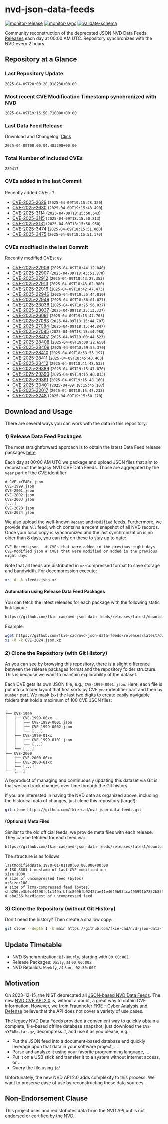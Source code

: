 # nvd-json-data-feeds

[![monitor-release](https://github.com/fkie-cad/nvd-json-data-feeds/actions/workflows/monitor_release.yml/badge.svg)](https://github.com/fkie-cad/nvd-json-data-feeds/actions/workflows/monitor_release.yml)
[![monitor-sync](https://github.com/fkie-cad/nvd-json-data-feeds/actions/workflows/monitor_sync.yml/badge.svg)](https://github.com/fkie-cad/nvd-json-data-feeds/actions/workflows/monitor_sync.yml)
[![validate-schema](https://github.com/fkie-cad/nvd-json-data-feeds/actions/workflows/validate_schema.yml/badge.svg)](https://github.com/fkie-cad/nvd-json-data-feeds/actions/workflows/validate_schema.yml)

Community reconstruction of the deprecated JSON NVD Data Feeds.
[Releases](https://github.com/fkie-cad/nvd-json-data-feeds/releases/latest) each day at 00:00 AM UTC.
Repository synchronizes with the NVD every 2 hours.

## Repository at a Glance

### Last Repository Update

```plain
2025-04-09T20:00:20.918230+00:00
```

### Most recent CVE Modification Timestamp synchronized with NVD

```plain
2025-04-09T19:15:50.710000+00:00
```

### Last Data Feed Release

Download and Changelog: [Click](https://github.com/fkie-cad/nvd-json-data-feeds/releases/latest)

```plain
2025-04-09T00:00:04.483298+00:00
```

### Total Number of included CVEs

```plain
289417
```

### CVEs added in the last Commit

Recently added CVEs: `7`

- [CVE-2025-2629](CVE-2025/CVE-2025-26xx/CVE-2025-2629.json) (`2025-04-09T19:15:48.320`)
- [CVE-2025-2630](CVE-2025/CVE-2025-26xx/CVE-2025-2630.json) (`2025-04-09T19:15:48.490`)
- [CVE-2025-3114](CVE-2025/CVE-2025-31xx/CVE-2025-3114.json) (`2025-04-09T18:15:50.643`)
- [CVE-2025-3115](CVE-2025/CVE-2025-31xx/CVE-2025-3115.json) (`2025-04-09T18:15:50.813`)
- [CVE-2025-3131](CVE-2025/CVE-2025-31xx/CVE-2025-3131.json) (`2025-04-09T18:15:50.950`)
- [CVE-2025-3474](CVE-2025/CVE-2025-34xx/CVE-2025-3474.json) (`2025-04-09T18:15:51.060`)
- [CVE-2025-3475](CVE-2025/CVE-2025-34xx/CVE-2025-3475.json) (`2025-04-09T18:15:51.170`)


### CVEs modified in the last Commit

Recently modified CVEs: `89`

- [CVE-2025-22906](CVE-2025/CVE-2025-229xx/CVE-2025-22906.json) (`2025-04-09T18:44:12.040`)
- [CVE-2025-22907](CVE-2025/CVE-2025-229xx/CVE-2025-22907.json) (`2025-04-09T18:43:51.870`)
- [CVE-2025-22912](CVE-2025/CVE-2025-229xx/CVE-2025-22912.json) (`2025-04-09T18:43:27.353`)
- [CVE-2025-22913](CVE-2025/CVE-2025-229xx/CVE-2025-22913.json) (`2025-04-09T18:43:02.980`)
- [CVE-2025-22916](CVE-2025/CVE-2025-229xx/CVE-2025-22916.json) (`2025-04-09T18:42:47.473`)
- [CVE-2025-22946](CVE-2025/CVE-2025-229xx/CVE-2025-22946.json) (`2025-04-09T18:35:44.810`)
- [CVE-2025-22949](CVE-2025/CVE-2025-229xx/CVE-2025-22949.json) (`2025-04-09T18:36:01.027`)
- [CVE-2025-23036](CVE-2025/CVE-2025-230xx/CVE-2025-23036.json) (`2025-04-09T18:25:56.037`)
- [CVE-2025-23037](CVE-2025/CVE-2025-230xx/CVE-2025-23037.json) (`2025-04-09T18:25:13.337`)
- [CVE-2025-26091](CVE-2025/CVE-2025-260xx/CVE-2025-26091.json) (`2025-04-09T19:15:47.703`)
- [CVE-2025-27083](CVE-2025/CVE-2025-270xx/CVE-2025-27083.json) (`2025-04-09T18:15:44.707`)
- [CVE-2025-27084](CVE-2025/CVE-2025-270xx/CVE-2025-27084.json) (`2025-04-09T18:15:44.847`)
- [CVE-2025-27085](CVE-2025/CVE-2025-270xx/CVE-2025-27085.json) (`2025-04-09T18:15:44.980`)
- [CVE-2025-28407](CVE-2025/CVE-2025-284xx/CVE-2025-28407.json) (`2025-04-09T19:00:44.523`)
- [CVE-2025-28408](CVE-2025/CVE-2025-284xx/CVE-2025-28408.json) (`2025-04-09T19:00:22.650`)
- [CVE-2025-28409](CVE-2025/CVE-2025-284xx/CVE-2025-28409.json) (`2025-04-09T18:59:55.370`)
- [CVE-2025-28410](CVE-2025/CVE-2025-284xx/CVE-2025-28410.json) (`2025-04-09T18:53:55.197`)
- [CVE-2025-28411](CVE-2025/CVE-2025-284xx/CVE-2025-28411.json) (`2025-04-09T18:45:40.463`)
- [CVE-2025-28412](CVE-2025/CVE-2025-284xx/CVE-2025-28412.json) (`2025-04-09T18:41:48.533`)
- [CVE-2025-29389](CVE-2025/CVE-2025-293xx/CVE-2025-29389.json) (`2025-04-09T19:15:47.870`)
- [CVE-2025-29390](CVE-2025/CVE-2025-293xx/CVE-2025-29390.json) (`2025-04-09T19:15:48.013`)
- [CVE-2025-29391](CVE-2025/CVE-2025-293xx/CVE-2025-29391.json) (`2025-04-09T19:15:48.160`)
- [CVE-2025-30401](CVE-2025/CVE-2025-304xx/CVE-2025-30401.json) (`2025-04-09T18:15:45.107`)
- [CVE-2025-32017](CVE-2025/CVE-2025-320xx/CVE-2025-32017.json) (`2025-04-09T18:15:47.233`)
- [CVE-2025-3248](CVE-2025/CVE-2025-32xx/CVE-2025-3248.json) (`2025-04-09T19:15:50.270`)


## Download and Usage

There are several ways you can work with the data in this repository:

### 1) Release Data Feed Packages

The most straightforward approach is to obtain the latest Data Feed release packages [here](https://github.com/fkie-cad/nvd-json-data-feeds/releases/latest).

Each day at 00:00 AM UTC we package and upload JSON files that aim to reconstruct the legacy NVD CVE Data Feeds.
Those are aggregated by the `year` part of the CVE identifier:

```
# CVE-<YEAR>.json
CVE-1999.json
CVE-2001.json
CVE-2002.json
CVE-2003.json
[...]
CVE-2023.json
CVE-2024.json
```

We also upload the well-known `Recent` and `Modified` feeds.
Furthermore, we provide the `All` feed, which contains a recent snapshot of all NVD records.
Once your local copy is synchronized and the last synchronization is no older than 8 days, you can rely on these to stay up to date:

```plain
CVE-Recent.json   # CVEs that were added in the previous eight days
CVE-Modified.json # CVEs that were modified or added in the previous eight days
```

Note that all feeds are distributed in `xz`-compressed format to save storage and bandwidth.
For decompression execute:

```sh
xz -d -k <feed>.json.xz
```

#### Automation using Release Data Feed Packages

You can fetch the latest releases for each package with the following static link layout:

```sh
https://github.com/fkie-cad/nvd-json-data-feeds/releases/latest/download/CVE-<YEAR>.json.xz
```

Example:

```sh
wget https://github.com/fkie-cad/nvd-json-data-feeds/releases/latest/download/CVE-2024.json.xz
xz -d -k CVE-2024.json.xz
```

### 2) Clone the Repository (with Git History)

As you can see by browsing this repository, there is a slight difference between the release packages format and the repository folder structure.
This is because we want to maintain explorability of the dataset.

Each CVE gets its own JSON file, e.g., `CVE-1999-0001.json`.
Here, each file is put into a folder layout that first sorts by CVE `year` identifier part and then by `number` part.
We mask (`xx`) the last two digits to create easily navigable folders that hold a maximum of 100 CVE JSON files:

```plain
.
├── CVE-1999
│   ├── CVE-1999-00xx
│   │   ├── CVE-1999-0001.json
│   │   ├── CVE-1999-0002.json
│   │   └── [...]
│   ├── CVE-1999-01xx
│   │   ├── CVE-1999-0101.json
│   │   └── [...]
│   └── [...]
├── CVE-2000
│   ├── CVE-2000-00xx
│   ├── CVE-2000-01xx
│   └── [...]
└── [...]
```

A byproduct of managing and continuously updating this dataset via Git is that we can track changes over time through the Git history.

If you are interested in having the NVD data as organized above, including the historical data of changes, just clone this repository (large!):

```sh
git clone https://github.com/fkie-cad/nvd-json-data-feeds.git
```

#### (Optional) Meta Files

Similar to the old official feeds, we provide meta files with each release. They can be fetched for each feed via:

```sh
https://github.com/fkie-cad/nvd-json-data-feeds/releases/latest/download/CVE-<YEAR>.meta
```

The structure is as follows:

```plain
lastModifiedDate:1970-01-01T00:00:00.000+00:00                          # ISO 8601 timestamp of last CVE modification
size:1000                                                               # size of uncompressed feed (bytes)
xzSize:100                                                              # size of lzma-compressed feed (bytes)
sha256:e3b0c44298fc1c149afbf4c8996fb92427ae41e4649b934ca495991b7852b855 # sha256 hexdigest of uncompressed feed
```

### 3) Clone the Repository (without Git History)

Don't need the history? Then create a shallow copy:

```sh
git clone --depth 1 -b main https://github.com/fkie-cad/nvd-json-data-feeds.git
```


## Update Timetable

* NVD Synchronization: `Bi-Hourly`, starting with `00:00:00Z`
* Release Packages: `Daily`, at `00:00:00Z`
* NVD Rebuilds: `Weekly`, at `Sun, 02:30:00Z`


## Motivation

On 2023-12-15, the NIST deprecated all [JSON-based NVD Data Feeds](https://nvd.nist.gov/vuln/data-feeds#divRetirementBanner-1).
The new [NVD CVE API 2.0](https://nvd.nist.gov/developers/vulnerabilities) is, without a doubt, a great way to obtain CVE information.
However, we from [Fraunhofer FKIE - Cyber Analysis and Defense](https://www.fkie.fraunhofer.de/en/departments/cad.html) believe that the API does not cover a variety of use cases.

The legacy NVD Data Feeds provided a convenient way to quickly obtain a complete, file-based offline database snapshot; just download the `CVE-<YEAR>.tar.gz`, decompress it, and use it as you please, e.g.:

- Put the JSON feed into a document-based database and quickly leverage upon that data in your software project, ...
- Parse and analyze it using your favorite programming language, ...
- Put it on a USB stick and transfer it to a system without internet access, or ...
- Query the file using `jq`!

Unfortunately, the new NVD API 2.0 adds complexity to this process.
We want to preserve ease of use by reconstructing these data sources.

## Non-Endorsement Clause

This project uses and redistributes data from the NVD API but is not endorsed or certified by the NVD.